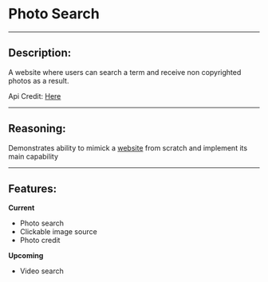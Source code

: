 # Photo Search
<hr>

<h2>Description:</h2>
<p>A website where users can search a term and receive non copyrighted photos as a result.</p>
<p>Api Credit: <a href='https://www.pexels.com/api/' target='_blank'>Here</a></p>

<hr>
<h2>Reasoning:</h2>
<p>Demonstrates ability to mimick a <a href='https://www.pexels.com/' target='_blank'>website</a> from scratch and implement its main capability</p>

<hr>
<h2>Features:</h2>
<b>Current</b>
<ul>
  <li>Photo search</li>
  <li>Clickable image source</li>
  <li>Photo credit</li>
</ul>

<b>Upcoming</b>
<ul>
  <li>Video search</li>
</ul>
